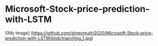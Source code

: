 # Microsoft-Stock-price-prediction-with-LSTM


![My Image] (https://github.com/shreymukh2020/Microsoft-Stock-price-prediction-with-LSTM/blob/main/Img_1.jpg)
